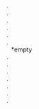  .   
    .  
      .  
        .  
          .  
            .  
&#8194;      *empty  
              .  
                .  
                  .  
                    .  
                      .  
                        .  
                          .  
